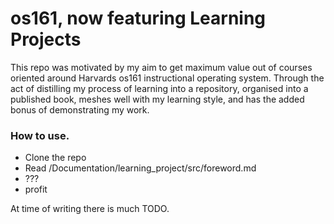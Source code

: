 # os161, now featuring Learning Projects

This repo was motivated by my aim to get maximum value out of courses oriented around Harvards os161 instructional operating system. Through the act of distilling my process of learning into a repository, organised into a published book, meshes well with my learning style, and has the added bonus of demonstrating my work.

### How to use.

* Clone the repo
* Read /Documentation/learning_project/src/foreword.md
* ???
* profit

At time of writing there is much TODO.
